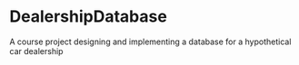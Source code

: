 # DealershipDatabase
A course project designing and implementing a database for a hypothetical car dealership
